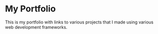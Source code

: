 # My Portfolio
This is my portfolio with links to various projects that I made using various web development frameworks.
